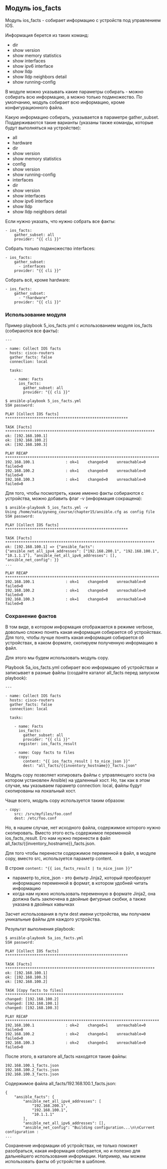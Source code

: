 ## Модуль ios_facts

Модуль ios_facts - собирает информацию с устройств под управлением IOS.

Информация берется из таких команд:
* dir
* show version
* show memory statistics
* show interfaces
* show ipv6 interface
* show lldp
* show lldp neighbors detail
* show running-config

В модуле можно указывать какие параметры собирать - можно собирать всю информацию, а можно только подмножество.
По умолчанию, модуль собирает всю информацию, кроме конфигурационного файла.

Какую информацию собирать, указывается в параметре gather_subset.
Поддерживаются такие варианты (указаны также команды, которые будут выполняться на устройстве):
* all
* hardware
 * dir
 * show version
 * show memory statistics
* config
 * show version
 * show running-config
* interfaces
 * dir
 * show version
 * show interfaces
 * show ipv6 interface
 * show lldp
 * show lldp neighbors detail

Если нужно указать, что нужно собрать все факты:
```
- ios_facts:
    gather_subset: all
    provider: "{{ cli }}"
```

Собрать только подмножество interfaces:
```
- ios_facts:
    gather_subset:
      - interfaces
    provider: "{{ cli }}"
```

Собрать всё, кроме hardware:
```
- ios_facts:
    gather_subset:
      - "!hardware"
    provider: "{{ cli }}"
```

### Использование модуля

Пример playbook 5_ios_facts.yml с использованием модуля ios_facts (собираются все факты):
```
---

- name: Collect IOS facts
  hosts: cisco-routers
  gather_facts: false
  connection: local

  tasks:

    - name: Facts
      ios_facts:
        gather_subset: all
        provider: "{{ cli }}"
```


```
$ ansible-playbook 5_ios_facts.yml
SSH password:

PLAY [Collect IOS facts] *******************************************************

TASK [Facts] *******************************************************************
ok: [192.168.100.1]
ok: [192.168.100.2]
ok: [192.168.100.3]

PLAY RECAP *********************************************************************
192.168.100.1              : ok=1    changed=0    unreachable=0    failed=0
192.168.100.2              : ok=1    changed=0    unreachable=0    failed=0
192.168.100.3              : ok=1    changed=0    unreachable=0    failed=0

```

Для того, чтобы посмотреть, какие именно факты собираются с устройства, можно добавить флаг -v (информация сокращена):
```
$ ansible-playbook 5_ios_facts.yml -v
Using /home/nata/pyneng_course/chapter15/ansible.cfg as config file
SSH password:

PLAY [Collect IOS facts] *******************************************************

TASK [Facts] *******************************************************************
ok: [192.168.100.1] => {"ansible_facts": {"ansible_net_all_ipv4_addresses": ["192.168.200.1", "192.168.100.1", "10.1.1.1"], "ansible_net_all_ipv6_addresses": [], "ansible_net_config": }}
...

PLAY RECAP *********************************************************************
192.168.100.1              : ok=1    changed=0    unreachable=0    failed=0
192.168.100.2              : ok=1    changed=0    unreachable=0    failed=0
192.168.100.3              : ok=1    changed=0    unreachable=0    failed=0

```

### Сохранение фактов

В том виде, в котором информация отображается в режиме verbose, довольно сложно понять какая информация собирается об устройствах.
Для того, чтобы лучше понять какая информация собирается об устройствах, в каком формате, скопируем полученную информацию в файл.

Для этого мы будем использовать модуль copy.

Playbook 5a_ios_facts.yml собирает всю информацию об устройствах и записывает в разные файлы (создайте каталог all_facts перед запуском playbook):
```
---

- name: Collect IOS facts
  hosts: cisco-routers
  gather_facts: false
  connection: local

  tasks:

    - name: Facts
      ios_facts:
        gather_subset: all
        provider: "{{ cli }}"
      register: ios_facts_result

    - name: Copy facts to files
      copy:
        content: "{{ ios_facts_result | to_nice_json }}"
        dest: "all_facts/{{inventory_hostname}}_facts.json"
```

Модуль copy позволяет копировать файлы с управляющего хоста (на котором установлен Ansible) на удаленный хост.
Но, так как в этом случае, мы указываем параметр connection: local, файлы будут скопированы на локальный хост.

Чаще всего, модуль copy используется таким образом:
```
- copy:
    src: /srv/myfiles/foo.conf
    dest: /etc/foo.conf
```

Но, в нашем случае, нет исходного файла, содержимое которого нужно скопировать.
Вместо этого есть содержимое переменной ios_facts_result.
Его нам нужно перенести в файл all_facts/{{inventory_hostname}}_facts.json.

Для того чтобы перенести содержимое переменной в файл, в модуле copy, вместо src, используется параметр content.

В строке ```content: "{{ ios_facts_result | to_nice_json }}"```
* параметр to_nice_json - это фильтр Jinja2, который преобразует информацию переменной в формат, в котором удобней читать информацию
* когда нам нужно использовать переменную в формате Jinja2, она должна быть заключена в двойные фигурные скобки, а также указана в двойных кавычках

Засчет использования в пути dest имени устройства, мы получаем уникальные файлы для каждого устройства.


Результат выполнения playbook:
```
$ ansible-playbook 5a_ios_facts.yml
SSH password:

PLAY [Collect IOS facts] *******************************************************

TASK [Facts] *******************************************************************
ok: [192.168.100.1]
ok: [192.168.100.3]
ok: [192.168.100.2]

TASK [Copy facts to files] *****************************************************
changed: [192.168.100.2]
changed: [192.168.100.1]
changed: [192.168.100.3]

PLAY RECAP *********************************************************************
192.168.100.1              : ok=2    changed=1    unreachable=0    failed=0
192.168.100.2              : ok=2    changed=1    unreachable=0    failed=0
192.168.100.3              : ok=2    changed=1    unreachable=0    failed=0

```

После этого, в каталоге all_facts находятся такие файлы:
```
192.168.100.1_facts.json
192.168.100.2_facts.json
192.168.100.3_facts.json
```

Содержимое файла all_facts/192.168.100.1_facts.json:
```
{
    "ansible_facts": {
        "ansible_net_all_ipv4_addresses": [
            "192.168.200.1",
            "192.168.100.1",
            "10.1.1.1"
        ],
        "ansible_net_all_ipv6_addresses": [],
        "ansible_net_config": "Building configuration...\n\nCurrent configuration :
...
```


Сохранение информации об устройствах, не только поможет разобраться, какая информация собирается, но и полезно для дальнейшего использования информации.
Например, мы можем использовать факты об устройстве в шаблоне.


